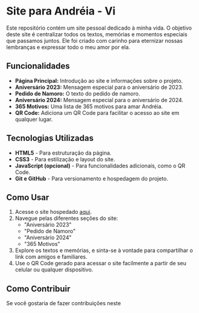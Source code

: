 # Site para Andréia - Vi

Este repositório contém um site pessoal dedicado à minha vida. O objetivo deste site é centralizar todos os textos, memórias e momentos especiais que passamos juntos. Ele foi criado com carinho para eternizar nossas lembranças e expressar todo o meu amor por ela.

## Funcionalidades

- **Página Principal:** Introdução ao site e informações sobre o projeto.
- **Aniversário 2023:** Mensagem especial para o aniversário de 2023.
- **Pedido de Namoro:** O texto do pedido de namoro.
- **Aniversário 2024:** Mensagem especial para o aniversário de 2024.
- **365 Motivos:** Uma lista de 365 motivos para amar Andréia.
- **QR Code:** Adiciona um QR Code para facilitar o acesso ao site em qualquer lugar.

## Tecnologias Utilizadas

- **HTML5** - Para estruturação da página.
- **CSS3** - Para estilização e layout do site.
- **JavaScript (opcional)** - Para funcionalidades adicionais, como o QR Code.
- **Git e GitHub** - Para versionamento e hospedagem do projeto.

## Como Usar

1. Acesse o site hospedado [aqui](https://adnanchristian.github.io/siteVi/).
2. Navegue pelas diferentes seções do site:
   - "Aniversário 2023"
   - "Pedido de Namoro"
   - "Aniversário 2024"
   - "365 Motivos"
3. Explore os textos e memórias, e sinta-se à vontade para compartilhar o link com amigos e familiares.
4. Use o QR Code gerado para acessar o site facilmente a partir de seu celular ou qualquer dispositivo.

## Como Contribuir

Se você gostaria de fazer contribuições neste
